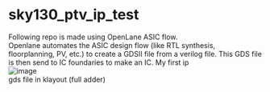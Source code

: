 # sky130_ptv_ip_test
Following repo is made using OpenLane ASIC flow.  
Openlane automates the ASIC design flow (like RTL synthesis, floorplanning, PV, etc.) to create a GDSII file from a verilog file. This GDS file is then send to IC foundaries to make an IC.
My first ip  
![image](https://github.com/daedeleus/sky130_ptv_ip_test/assets/124076157/a6ce2fc3-ac22-4f19-8688-769ea0df4af9)  
gds file in klayout (full adder)  
